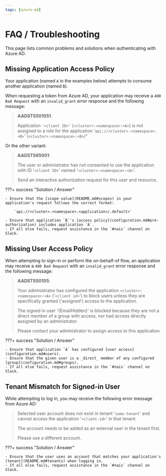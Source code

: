 ```yaml
---
tags: [azure-ad]
---
```

# FAQ / Troubleshooting

This page lists common problems and solutions when authenticating with Azure AD.

## Missing Application Access Policy

Your application (named `A` in the examples below) attempts to consume another application (named `B`).

When requesting a token from Azure AD, your application may receive a `400 Bad Request` with an `invalid_grant` error response and the following message:

> **AADSTS501051**:
> 
> Application `'<client ID>'` (`<cluster>:<namespace>:<A>`) is not assigned to a role for the application '`api://<cluster>.<namespace>.<B>`' (`<cluster>:<namespace>:<B>`)"

Or the other variant:

> **AADSTS65001**:
>
> The user or administrator has not consented to use the application with ID '`<client ID>`' named '`<cluster>:<namespace>:<A>`'.
> 
> Send an interactive authorization request for this user and resource.

???+ success "Solution / Answer"

    - Ensure that the [scope value](README.md#scopes) in your application's request follows the correct format:

        `api://<cluster>.<namespace>.<application>/.default>`

    - Ensure that application `B`'s [access policy](configuration.md#pre-authorization) includes application `A`.
    - If all else fails, request assistance in the `#nais` channel on Slack.

## Missing User Access Policy

When attempting to sign-in or perform the on-behalf-of flow, an application may receive a `400 Bad Request` with an `invalid_grant` error response and the following message:

> **AADSTS50105**:
> 
> Your administrator has configured the application `<cluster>:<namespace>:<A>` ('`<client id>`') to block users unless they are specifically granted ('assigned') access to the application.
> 
> The signed in user '{EmailHidden}' is blocked because they are not a direct member of a group with access, nor had access directly assigned by an administrator.
>
> Please contact your administrator to assign access to this application

???+ success "Solution / Answer"

    - Ensure that application `A` has configured [user access](configuration.md#users).
    - Ensure that the given user is a _direct_ member of any configured [group](configuration.md#groups).
    - If all else fails, request assistance in the `#nais` channel on Slack.

## Tenant Mismatch for Signed-in User

While attempting to log in, you may receive the following error message from Azure AD:

> Selected user account does not exist in tenant '`some-tenant`' and cannot access the application '`<client-id>`' in that tenant.
>
> The account needs to be added as an external user in the tenant first.
>
> Please use a different account.

???+ success "Solution / Answer"

    - Ensure that the user uses an account that matches your application's [tenant](README.md#tenants) when logging in.
    - If all else fails, request assistance in the `#nais` channel on Slack.
